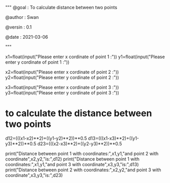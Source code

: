 """
@goal    : To calculate distance between two points

@author  : Swan
 
@versin  : 0.1

@date    : 2021-03-06

"""

x1=float(input("Please enter x cordinate of point 1 :"))
y1=float(input("Please enter y cordinate of point 1 :"))

x2=float(input("Please enter x cordinate of point 2 :"))
y2=float(input("Please enter y cordinate of point 2 :"))

x3=float(input("Please enter x cordinate of point 3 :"))
y3=float(input("Please enter y cordinate of point 3 :"))

# to calculate the distance between two points

d12=(((x1-x2)**2)+((y1-y2)**2))**0.5
d13=(((x1-x3)**2)+((y1-y3)**2))**0.5
d23=(((x2-x3)**2)+((y2-y3)**2))**0.5

print("Distance between point 1 with coordinates:",x1,y1,"and point 2 with coordinate",x2,y2,"is:",d12)
print("Distance between point 1 with coordinates:",x1,y1,"and point 3 with coordinate",x3,y3,"is:",d13)
print("Distance between point 2 with coordinates:",x2,y2,"and point 3 with coordinate",x3,y3,"is:",d23)
